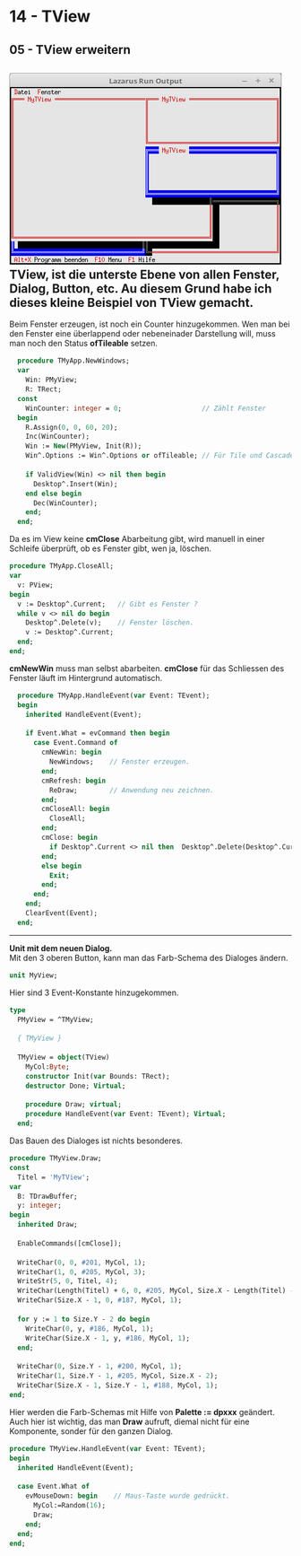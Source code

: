# 14 - TView
## 05 - TView erweitern

![image.png](image.png)
<b>TView</b>, ist die unterste Ebene von allen Fenster, Dialog, Button, etc.
Au diesem Grund habe ich dieses kleine Beispiel von <b>TView</b> gemacht.
---
Beim Fenster erzeugen, ist noch ein Counter hinzugekommen.
Wen man bei den Fenster eine überlappend oder nebeneinader Darstellung will, muss man noch den Status <b>ofTileable</b> setzen.

```pascal
  procedure TMyApp.NewWindows;
  var
    Win: PMyView;
    R: TRect;
  const
    WinCounter: integer = 0;                    // Zählt Fenster
  begin
    R.Assign(0, 0, 60, 20);
    Inc(WinCounter);
    Win := New(PMyView, Init(R));
    Win^.Options := Win^.Options or ofTileable; // Für Tile und Cascade

    if ValidView(Win) <> nil then begin
      Desktop^.Insert(Win);
    end else begin
      Dec(WinCounter);
    end;
  end;
```

Da es im View keine <b>cmClose</b> Abarbeitung gibt, wird manuell in einer Schleife überprüft, ob es Fenster gibt, wen ja, löschen.

```pascal
procedure TMyApp.CloseAll;
var
  v: PView;
begin
  v := Desktop^.Current;   // Gibt es Fenster ?
  while v <> nil do begin
    Desktop^.Delete(v);    // Fenster löschen.
    v := Desktop^.Current;
  end;
end;
```

<b>cmNewWin</b> muss man selbst abarbeiten. <b>cmClose</b> für das Schliessen des Fenster läuft im Hintergrund automatisch.

```pascal
  procedure TMyApp.HandleEvent(var Event: TEvent);
  begin
    inherited HandleEvent(Event);

    if Event.What = evCommand then begin
      case Event.Command of
        cmNewWin: begin
          NewWindows;    // Fenster erzeugen.
        end;
        cmRefresh: begin
          ReDraw;        // Anwendung neu zeichnen.
        end;
        cmCloseAll: begin
          CloseAll;
        end;
        cmClose: begin
          if Desktop^.Current <> nil then  Desktop^.Delete(Desktop^.Current);
        end;
        else begin
          Exit;
        end;
      end;
    end;
    ClearEvent(Event);
  end;
```

---
<b>Unit mit dem neuen Dialog.</b>
<br>
Mit den 3 oberen Button, kann man das Farb-Schema des Dialoges ändern.

```pascal
unit MyView;

```

Hier sind 3 Event-Konstante hinzugekommen.

```pascal
type
  PMyView = ^TMyView;

  { TMyView }

  TMyView = object(TView)
    MyCol:Byte;
    constructor Init(var Bounds: TRect);
    destructor Done; Virtual;

    procedure Draw; virtual;
    procedure HandleEvent(var Event: TEvent); Virtual;
  end;

```

Das Bauen des Dialoges ist nichts besonderes.

```pascal
procedure TMyView.Draw;
const
  Titel = 'MyTView';
var
  B: TDrawBuffer;
  y: integer;
begin
  inherited Draw;

  EnableCommands([cmClose]);

  WriteChar(0, 0, #201, MyCol, 1);
  WriteChar(1, 0, #205, MyCol, 3);
  WriteStr(5, 0, Titel, 4);
  WriteChar(Length(Titel) + 6, 0, #205, MyCol, Size.X - Length(Titel) - 7);
  WriteChar(Size.X - 1, 0, #187, MyCol, 1);

  for y := 1 to Size.Y - 2 do begin
    WriteChar(0, y, #186, MyCol, 1);
    WriteChar(Size.X - 1, y, #186, MyCol, 1);
  end;

  WriteChar(0, Size.Y - 1, #200, MyCol, 1);
  WriteChar(1, Size.Y - 1, #205, MyCol, Size.X - 2);
  WriteChar(Size.X - 1, Size.Y - 1, #188, MyCol, 1);
end;

```

Hier werden die Farb-Schemas mit Hilfe von <b>Palette := dpxxx</b> geändert.
Auch hier ist wichtig, das man <b>Draw</b> aufruft, diemal nicht für eine Komponente, sonder für den ganzen Dialog.

```pascal
procedure TMyView.HandleEvent(var Event: TEvent);
begin
  inherited HandleEvent(Event);

  case Event.What of
    evMouseDown: begin    // Maus-Taste wurde gedrückt.
      MyCol:=Random(16);
      Draw;
    end;
  end;
end;

```



